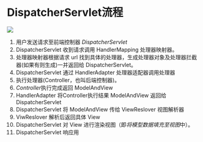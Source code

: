 # DispatcherServlet流程

![][image-1]

1. 用户发送请求至前端控制器 *DispatcherServlet*
2. DispatcherServlet 收到请求调用 HandlerMapping 处理器映射器。
3. 处理器映射器根据请求 url 找到具体的处理器，生成处理器对象及处理器拦截器(如果有则生成)一并返回给 DispatcherServlet。
4. DispatcherServlet 通过 HandlerAdapter 处理器适配器调用处理器
5. 执行处理器(Controller，也叫后端控制器)。
6. *Controller*执行完成返回 ModelAndView
7. HandlerAdapter 将Controller执行结果 ModelAndView 返回给 DispatcherServlet
8. DispatcherServlet 将 ModelAndView 传给 ViewReslover 视图解析器
9. ViwReslover 解析后返回具体 View
10. DispatcherServlet 对 View 进行渲染视图（即*将模型数据填充至视图*中）。
11. DispatcherServlet 响应用

[image-1]:	https://raw.githubusercontent.com/zhangpengnian/ImageRepository/master/img/20191010140212.png